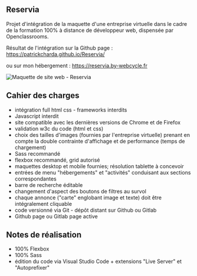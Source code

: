## Reservia

Projet d'intégration de la maquette d'une entreprise virtuelle dans le cadre de la formation 100% à distance de développeur web, dispensée par Openclassrooms.

Résultat de l'intégration sur la Github page :
https://patrickcharda.github.io/Reservia/

ou sur mon hébergement :
https://reservia.by-webcycle.fr

![Maquette de site web - Reservia](https://github.com/patrickcharda/Reservia/blob/master/overview.png)


## Cahier des charges

* intégration full html css - frameworks interdits
* Javascript interdit
* site compatible avec les dernières versions de Chrome et de Firefox
* validation w3c du code (html et css)
* choix des tailles d'images (fournies par l'entreprise virtuelle) prenant en compte la double contrainte d'affichage et de performance (temps de chargement)
* Sass recommandé
* flexbox recommandé, grid autorisé
* maquettes desktop et mobile fournies; résolution tablette à concevoir
* entrées de menu "hébergements" et "activités" conduisant aux sections correspondantes
* barre de recherche éditable
* changement d'aspect des boutons de filtres au survol
* chaque annonce ("carte" englobant image et texte) doit être intégralement cliquable
* code versionné via Git - dépôt distant sur Github ou Gitlab
* Github page ou Gitlab page active

## Notes de réalisation

* 100% Flexbox
* 100% Sass
* édition du code via Visual Studio Code + extensions "Live Server" et "Autoprefixer"

